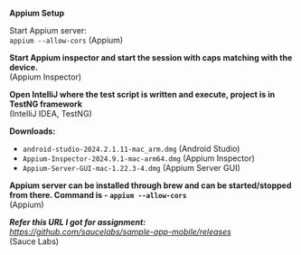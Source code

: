 **Appium Setup**

Start Appium server:  
`appium --allow-cors` (Appium)

**Start Appium inspector and start the session with caps matching with the device.**  
(Appium Inspector)

**Open IntelliJ where the test script is written and execute, project is in TestNG framework**  
(IntelliJ IDEA, TestNG)

**Downloads:**

- `android-studio-2024.2.1.11-mac_arm.dmg` (Android Studio)  
- `Appium-Inspector-2024.9.1-mac-arm64.dmg` (Appium Inspector)  
- `Appium-Server-GUI-mac-1.22.3-4.dmg` (Appium Server GUI)

**Appium server can be installed through brew and can be started/stopped from there. Command is - `appium --allow-cors`**  
(Appium)

***Refer this URL I got for assignment:***  
*https://github.com/saucelabs/sample-app-mobile/releases*  
(Sauce Labs)
